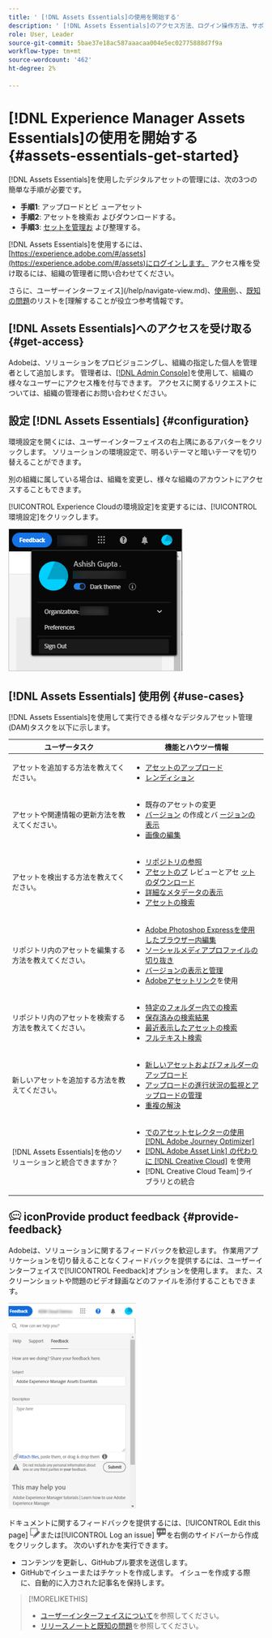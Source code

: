 ```yaml
---
title: ' [!DNL Assets Essentials]の使用を開始する'
description: ' [!DNL Assets Essentials]のアクセス方法、ログイン操作方法、サポートされる使用例、既知の問題について説明します。'
role: User, Leader
source-git-commit: 5bae37e18ac587aaacaa004e5ec02775888d7f9a
workflow-type: tm+mt
source-wordcount: '462'
ht-degree: 2%

---
```


# [!DNL Experience Manager Assets Essentials]の使用を開始する {#assets-essentials-get-started}

<!-- TBD: Make links for these steps. -->

[!DNL Assets Essentials]を使用したデジタルアセットの管理には、次の3つの簡単な手順が必要です。

* **手順1**: [](/help/add-delete.md) アップロードとビ [](/help/navigate-view.md) ューアセット
* **手順2**: [](/help/search.md) アセットを検索お [](/help/manage-organize.md#download) よびダウンロードする。
* **手順3**: [セットを管理お](/help/manage-organize.md) よび整理する。

[!DNL Assets Essentials]を使用するには、[https://experience.adobe.com/#/assets](https://experience.adobe.com/#/assets)にログインします。 アクセス権を受け取るには、組織の管理者に問い合わせてください。

さらに、ユーザーインターフェイス](/help/navigate-view.md)、[使用例](#use-cases)、<!-- TBD: [supported file types](/help/supported-file-formats.md), -->、[既知の問題](/help/release-notes.md#known-issues)のリストを[理解することが役立つ参考情報です。

## [!DNL Assets Essentials]へのアクセスを受け取る {#get-access}

Adobeは、ソリューションをプロビジョニングし、組織の指定した個人を管理者として追加します。 管理者は、[[!DNL Admin Console]](https://helpx.adobe.com/enterprise/admin-guide.html/enterprise/using/welcome.ug.html)を使用して、組織の様々なユーザーにアクセス権を付与できます。 アクセスに関するリクエストについては、組織の管理者にお問い合わせください。

## 設定 [!DNL Assets Essentials] {#configuration}

環境設定を開くには、ユーザーインターフェイスの右上隅にあるアバターをクリックします。 ソリューションの環境設定で、明るいテーマと暗いテーマを切り替えることができます。

別の組織に属している場合は、組織を変更し、様々な組織のアカウントにアクセスすることもできます。

[!UICONTROL Experience Cloudの環境設定]を変更するには、[!UICONTROL 環境設定]をクリックします。

![暗いテーマと明るいテーマを切り替える環境設定](assets/theme-change.png)

<!-- TBD: What can admins configure? What more can users configure? Any doc that describes Exp Cloud preferences? 
Metadata forms is out of the scope of 6/17 GA. When the functionality is added, link to it from here. It is about configuring metadata UI. -->

<!-- TBD: This section contains beta-specific video that will be updated post-GA.

## Login experience {#login-experience}

When logging in, after providing the credentials, you can be prompted to select an account. In this case, select `Company or School Account` to proceed.

![Select an account to login](assets/do-not-localize/login-experience.gif)
-->

## [!DNL Assets Essentials] 使用例 {#use-cases}

[!DNL Assets Essentials]を使用して実行できる様々なデジタルアセット管理(DAM)タスクを以下に示します。

| ユーザータスク | 機能とハウツー情報 |
|-----|------|
| アセットを追加する方法を教えてください。 | <ul> <li> [アセットのアップロード](/help/add-delete.md) </li> <li> [レンディション](/help/add-delete.md#renditions) </li> </ul> |
| アセットや関連情報の更新方法を教えてください。 | <ul> <li>既存のアセットの変更</li> <li>[バージョン](/help/manage-organize.md#create-versions) の作成とバ [ージョンの表示](/help/navigate-view.md#view-versions)</li> <li>[画像の編集](/help/edit-images.md)</li> </ul> |
| アセットを検出する方法を教えてください。 | <ul> <li>[リポジトリの参照](/help/navigate-view.md#view-assets-and-details) </li> <li> [アセットのプ](/help/navigate-view.md#preview-assets) レビューとアセ [ットのダウンロード](/help/manage-organize.md) </li> <li>[詳細なメタデータの表示](/help/metadata.md) </li> <li>[アセットの検索](/help/search.md)</li></ul> |
| リポジトリ内のアセットを編集する方法を教えてください。 | <ul> <li>[Adobe Photoshop Expressを使用したブラウザー内編集](/help/edit-images.md)</li> <li>[ソーシャルメディアプロファイルの切り抜き](/help/edit-images.md#crop-straighten-images)</li> <li>[バージョンの表示と管理](/help/manage-organize.md#create-versions)</li> <li>[Adobeアセットリンク](/help/integration.md#integrations)を使用</ul></ul> |
| リポジトリ内のアセットを検索する方法を教えてください。 | <ul> <li>[特定のフォルダー内での検索](/help/search.md)</li> <li>[保存済みの検索結果](/help/search.md)</li> <li>[最近表示したアセットの検索](/help/search.md)</li> <li>[フルテキスト検索](/help/search.md) |
| 新しいアセットを追加する方法を教えてください。 | <ul> <li>[新しいアセットおよびフォルダーのアップロード](/help/add-delete.md#add-assets)</li> <li>[アップロードの進行状況の監視とアップロードの管理](/help/add-delete.md)</li> <li>[重複の解決](/help/add-delete.md#resolve-upload-fails)</li> </ul> |
| [!DNL Assets Essentials]を他のソリューションと統合できますか？ | <ul> <li>[でのアセットセレクターの使用 [!DNL Adobe Journey Optimizer]](/help/integration.md)</li> <li>[[!DNL Adobe Asset Link]  の代わりに  [!DNL Creative Cloud]](/help/integration.md) を使用</li> <li>[!DNL Creative Cloud Team]ライブラリとの統合</li> </ul> |

<!--TBD: Merge in above table when these use cases are documented/available.
| How do I delete assets? | <ul> <li>[Delete assets](/help/manage-organize.md)</li> <li>Recover deleted assets</li> <li>Permanently delete assets</li> </ul> |
| How do I share assets or find shared assets? | <ul> <li>Shared by me</li> <li>Shared with me</li> <li>Share for comments and review</li> <li>Unshare assets</li> </ul> |
| How do I collaborate with others and get my assets reviewed | <ul> <li>Share for review</li> <li>Provide comments. Resolve and filter comments</li> <li>Annotations on images</li> <li>Assign tasks to specific users and prioritize</li> </ul> |
-->

## ![feedback ](assets/do-not-localize/feedback-icon.png) iconProvide product feedback {#provide-feedback}

Adobeは、ソリューションに関するフィードバックを歓迎します。 作業用アプリケーションを切り替えることなくフィードバックを提供するには、ユーザーインターフェイスで[!UICONTROL Feedback]オプションを使用します。 また、スクリーンショットや問題のビデオ録画などのファイルを添付することもできます。

![インターフェイスの「フィードバック」オプション](assets/feedback-panel.png)

ドキュメントに関するフィードバックを提供するには、[!UICONTROL Edit this page] ![edit the page](assets/do-not-localize/edit-page.png)または[!UICONTROL Log an issue] ![GitHub issue](assets/do-not-localize/github-issue.png)を右側のサイドバーから作成をクリックします。 次のいずれかを実行できます。

* コンテンツを更新し、GitHubプル要求を送信します。
* GitHubでイシューまたはチケットを作成します。 イシューを作成する際に、自動的に入力された記事名を保持します。

>[!MORELIKETHIS]
>
>* [ユーザーインターフェイスについて](/help/navigate-view.md)を参照してください。
>* [リリースノートと既知の問題](/help/release-notes.md)を参照してください。


<!-- TBD: 
>* [Supported file types](/help/supported-file-formats.md).
-->
